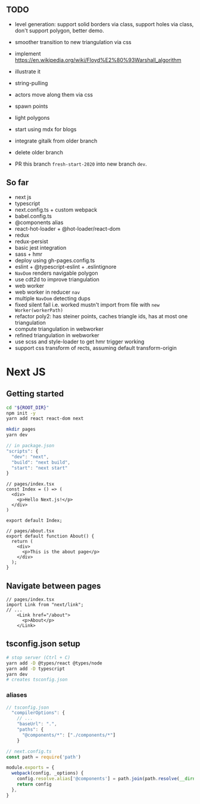 ## TODO

- level generation: support solid borders via class, support holes via class, don't support polygon, better demo.
- smoother transition to new triangulation via css

- implement https://en.wikipedia.org/wiki/Floyd%E2%80%93Warshall_algorithm
- illustrate it
- string-pulling
- actors move along them via css

- spawn points
- light polygons

- start using mdx for blogs
- integrate gitalk from older branch
- delete older branch
- PR this branch `fresh-start-2020` into new branch `dev`.

## So far

- next js
- typescript
- next.config.ts + custom webpack
- babel.config.ts
- @components alias
- react-hot-loader + @hot-loader/react-dom
- redux
- redux-persist
- basic jest integration
- sass + hmr
- deploy using gh-pages.config.ts
- eslint + @typescript-eslint + .eslintignore
- `NavDom` renders navigable polygon
- use cdt2d to improve triangulation
- web worker
- web worker in reducer `nav`
- multiple `NavDom` detecting dups
- fixed silent fail i.e. worked mustn't import from file with `new Worker(workerPath)`
- refactor poly2: has steiner points, caches triangle ids, has at most one triangulation
- compute triangulation in webworker
- refined triangulation in webworker
- use scss and style-loader to get hmr trigger working
- support css transform of rects, assuming default transform-origin

# Next JS

## Getting started

```sh
cd "${ROOT_DIR}"
npm init -y
yarn add react react-dom next

mkdir pages
yarn dev
```

```js
// in package.json
"scripts": {
  "dev": "next",
  "build": "next build",
  "start": "next start"
}
```

```tsx
// pages/index.tsx
const Index = () => (
  <div>
    <p>Hello Next.js!</p>
  </div>
)

export default Index;

// pages/about.tsx
export default function About() {
  return (
    <div>
      <p>This is the about page</p>
    </div>
  );
}
```

## Navigate between pages

```tsx
// pages/index.tsx
import Link from "next/link";
// ...
    <Link href="/about">
      <p>About</p>
    </Link>
```

## tsconfig.json setup

```sh
# stop server (Ctrl + C)
yarn add -D @types/react @types/node
yarn add -D typescript
yarn dev
# creates tsconfig.json
```

### aliases

```js
// tsconfig.json
  "compilerOptions": {
    // ...
    "baseUrl": ".",
    "paths": {
      "@components/*": ["./components/*"]
    }
```

```js
// next.config.ts
const path = require('path')

module.exports = {
  webpack(config, _options) {
    config.resolve.alias['@components'] = path.join(path.resolve(__dirname), 'components')
    return config
  },
}
```
